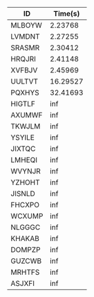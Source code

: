 |ID|Time(s)|
|-|-|
|MLBOYW|2.23768|
|LVMDNT|2.27255|
|SRASMR|2.30412|
|HRQJRI|2.41148|
|XVFBJV|2.45969|
|UULTVT|16.29527|
|PQXHYS|32.41693|
|HIGTLF|inf|
|AXUMWF|inf|
|TKWJLM|inf|
|YSYILE|inf|
|JIXTQC|inf|
|LMHEQI|inf|
|WVYNJR|inf|
|YZHOHT|inf|
|JISNLD|inf|
|FHCXPO|inf|
|WCXUMP|inf|
|NLGGGC|inf|
|KHAKAB|inf|
|DOMPZP|inf|
|GUZCWB|inf|
|MRHTFS|inf|
|ASJXFI|inf|
